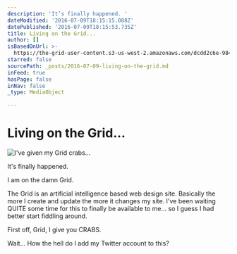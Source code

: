 ```yaml
---
description: 'It’s finally happened. '
dateModified: '2016-07-09T18:15:15.088Z'
datePublished: '2016-07-09T18:15:53.735Z'
title: Living on the Grid...
author: []
isBasedOnUrl: >-
  https://the-grid-user-content.s3-us-west-2.amazonaws.com/dcdd2c6e-9847-420b-93c3-0f4736aa47e8.jpg
starred: false
sourcePath: _posts/2016-07-09-living-on-the-grid.md
inFeed: true
hasPage: false
inNav: false
_type: MediaObject

---
```

# Living on the Grid...
![I've given my Grid crabs...](https://imgflo.herokuapp.com/graph/vahj1ThiexotieMo/e49c421e188a8ed7163e17568145fa1c/croprotate.jpg?cropheight=2445&cropwidth=2770&degrees=0&input=https%3A%2F%2Fthe-grid-user-content.s3-us-west-2.amazonaws.com%2Fdcdd2c6e-9847-420b-93c3-0f4736aa47e8.jpg&x=0&y=0)

It's finally happened. 

I am on the damn Grid. 

The Grid is an artificial intelligence based web design site. Basically the more I create and update the more it changes my site. I've been waiting QUITE some time for this to finally be available to me... so I guess I had better start fiddling around. 

First off, Grid, I give you CRABS.

Wait... How the hell do I add my Twitter account to this?